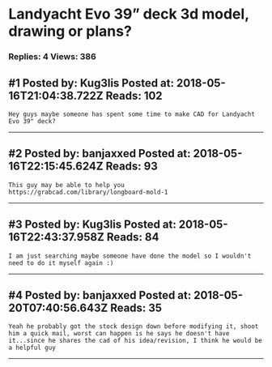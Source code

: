 # Landyacht Evo 39&rdquo; deck 3d model, drawing or plans?

### Replies: 4 Views: 386

## \#1 Posted by: Kug3lis Posted at: 2018-05-16T21:04:38.722Z Reads: 102

```
Hey guys maybe someone has spent some time to make CAD for Landyacht Evo 39" deck?
```

---
## \#2 Posted by: banjaxxed Posted at: 2018-05-16T22:15:45.624Z Reads: 93

```
This guy may be able to help you 
https://grabcad.com/library/longboard-mold-1
```

---
## \#3 Posted by: Kug3lis Posted at: 2018-05-16T22:43:37.958Z Reads: 84

```
I am just searching maybe someone have done the model so I wouldn't need to do it myself again :)
```

---
## \#4 Posted by: banjaxxed Posted at: 2018-05-20T07:40:56.643Z Reads: 35

```
Yeah he probably got the stock design down before modifying it, shoot him a quick mail, worst can happen is he says he doesn't have it...since he shares the cad of his idea/revision, I think he would be a helpful guy
```

---
